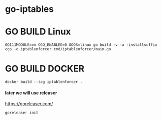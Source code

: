 # go-iptables

# GO BUILD Linux
```
GO111MODULE=on CGO_ENABLED=0 GOOS=linux go build -v -a -installsuffix cgo -o iptablenforcer cmd/iptablenforcer/main.go
```
# GO BUILD DOCKER
```
docker build --tag iptablenforcer .
```

#### later we will use  releaser
https://goreleaser.com/
```
goreleaser init
```